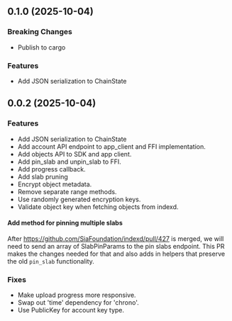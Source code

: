 ## 0.1.0 (2025-10-04)

### Breaking Changes

- Publish to cargo

### Features

- Add JSON serialization to ChainState

## 0.0.2 (2025-10-04)

### Features

- Add JSON serialization to ChainState
- Add account API endpoint to app_client and FFI implementation.
- Add objects API to SDK and app client.
- Add pin_slab and unpin_slab to FFI.
- Add progress callback.
- Add slab pruning
- Encrypt object metadata.
- Remove separate range methods.
- Use randomly generated encryption keys.
- Validate object key when fetching objects from indexd.

#### Add method for pinning multiple slabs

After https://github.com/SiaFoundation/indexd/pull/427 is merged, we will need to send an array of SlabPinParams to the pin slabs endpoint.  This PR makes the changes needed for that and also adds in helpers that preserve the old `pin_slab` functionality.

### Fixes

- Make upload progress more responsive.
- Swap out 'time' dependency for 'chrono'.
- Use PublicKey for account key type.

